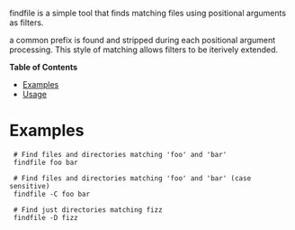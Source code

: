 findfile is a simple tool that finds matching files using positional arguments as filters.

a common prefix is found and stripped during each positional argument processing.
This style of matching allows filters to be iterively extended.

<!-- markdown-toc start - Don't edit this section. Run M-x markdown-toc-refresh-toc -->
**Table of Contents**

- [Examples](#examples)
- [Usage](#usage)

<!-- markdown-toc end -->


# Examples

     # Find files and directories matching 'foo' and 'bar'
     findfile foo bar

     # Find files and directories matching 'foo' and 'bar' (case sensitive)
     findfile -C foo bar
     
     # Find just directories matching fizz
     findfile -D fizz
     

